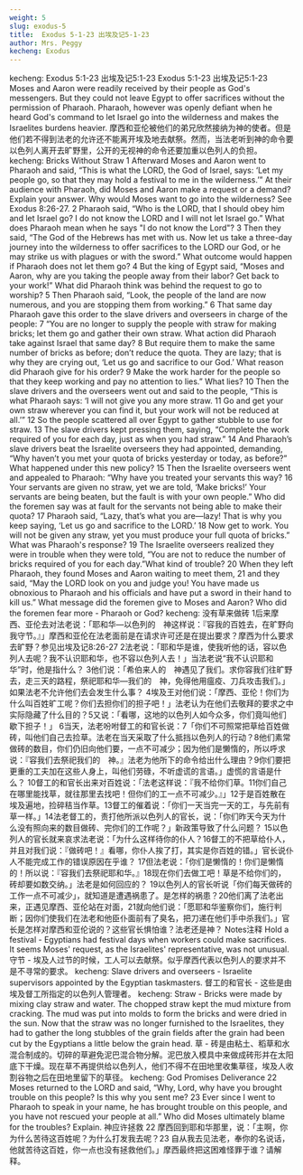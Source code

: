 ```yaml
---
weight: 5
slug: exodus-5
title:  Exodus 5-1-23 出埃及记5-1-23
author: Mrs. Peggy
kecheng: Exodus
---
```

kecheng: Exodus 5:1-23 出埃及记5:1-23
Exodus 5:1-23
出埃及记5:1-23
            Moses and Aaron were readily received by their people as God's messengers. But they could not leave Egypt to offer sacrifices without the permission of Pharaoh.  Pharaoh, however was openly defiant when he heard God's command to let Israel go into the wilderness and makes the Israelites burdens heavier.
摩西和亚伦被他们的弟兄欣然接纳为神的使者。但是他们若不得到法老的允许还不能离开埃及地去献祭。然而，当法老听到神的命令要以色列人离开去旷野里，公开的无视神的命令还要加重以色列人的负担。
kecheng: Bricks Without Straw
    1 Afterward Moses and Aaron went to Pharaoh and said, “This is what the LORD, the God of Israel, says: ‘Let my people go, so that they may hold a festival to me in the wilderness.’” At their audience with Pharaoh, did Moses and Aaron make a request or a demand? Explain your answer. Why would Moses want to go into the wilderness? See Exodus 8:26-27.
   2 Pharaoh said, “Who is the LORD, that I should obey him and let Israel go? I do not know the LORD and I will not let Israel go.” What does Pharaoh mean when he says "I do not know the Lord"?
   3 Then they said, “The God of the Hebrews has met with us. Now let us take a three-day journey into the wilderness to offer sacrifices to the LORD our God, or he may strike us with plagues or with the sword.” What outcome would happen if Pharaoh does not let them go?
   4 But the king of Egypt said, “Moses and Aaron, why are you taking the people away from their labor? Get back to your work!” What did Pharaoh think was behind the request to go to worship? 5 Then Pharaoh said, “Look, the people of the land are now numerous, and you are stopping them from working.”
   6 That same day Pharaoh gave this order to the slave drivers and overseers in charge of the people: 7 “You are no longer to supply the people with straw for making bricks; let them go and gather their own straw. What action did Pharaoh take against Israel that same day? 8 But require them to make the same number of bricks as before; don’t reduce the quota. They are lazy; that is why they are crying out, ‘Let us go and sacrifice to our God.’ What reason did Pharaoh give for his order? 9 Make the work harder for the people so that they keep working and pay no attention to lies.” What lies?
   10 Then the slave drivers and the overseers went out and said to the people, “This is what Pharaoh says: ‘I will not give you any more straw. 11 Go and get your own straw wherever you can find it, but your work will not be reduced at all.’” 12 So the people scattered all over Egypt to gather stubble to use for straw. 13 The slave drivers kept pressing them, saying, “Complete the work required of you for each day, just as when you had straw.” 14 And Pharaoh’s slave drivers beat the Israelite overseers they had appointed, demanding, “Why haven’t you met your quota of bricks yesterday or today, as before?” What happened under this new policy?
   15 Then the Israelite overseers went and appealed to Pharaoh: “Why have you treated your servants this way? 16 Your servants are given no straw, yet we are told, ‘Make bricks!’ Your servants are being beaten, but the fault is with your own people.” Who did the foremen say was at fault for the servants not being able to make their quota?
   17 Pharaoh said, “Lazy, that’s what you are—lazy! That is why you keep saying, ‘Let us go and sacrifice to the LORD.’ 18 Now get to work. You will not be given any straw, yet you must produce your full quota of bricks.” What was Pharaoh's response?
   19 The Israelite overseers realized they were in trouble when they were told, “You are not to reduce the number of bricks required of you for each day.”What kind of trouble?  20 When they left Pharaoh, they found Moses and Aaron waiting to meet them, 21 and they said, “May the LORD look on you and judge you! You have made us obnoxious to Pharaoh and his officials and have put a sword in their hand to kill us.” What message did the foremen give to Moses and Aaron?
Who did the foremen fear more - Pharaoh or God?
kecheng: 没有草来做砖
1后来摩西、亚伦去对法老说：「耶和华—以色列的　神这样说：『容我的百姓去，在旷野向我守节。』」摩西和亚伦在法老面前是在请求许可还是在提出要求？摩西为什么要求去旷野？参见出埃及记8:26-27
2法老说：「耶和华是谁，使我听他的话，容以色列人去呢？我不认识耶和华，也不容以色列人去！」当法老说“我不认识耶和华”时，他是指什么？
3他们说：「希伯来人的　神遇见了我们。求你容我们往旷野去，走三天的路程，祭祀耶和华—我们的　神，免得他用瘟疫、刀兵攻击我们。」如果法老不允许他们去会发生什么事？
4埃及王对他们说：「摩西、亚伦！你们为什么叫百姓旷工呢？你们去担你们的担子吧！」法老认为在他们去敬拜的要求之中实际隐藏了什么目的？5又说：「看哪，这地的以色列人如今众多，你们竟叫他们歇下担子！」
6当天，法老吩咐督工的和官长说：7「你们不可照常把草给百姓做砖，叫他们自己去捡草。法老在当天采取了什么抵挡以色列人的行动？8他们素常做砖的数目，你们仍旧向他们要，一点不可减少；因为他们是懒惰的，所以呼求说：『容我们去祭祀我们的　神。』法老为他所下的命令给出什么理由？9你们要把更重的工夫加在这些人身上，叫他们劳碌，不听虚谎的言语。」虚慌的言语是什么？
10督工的和官长出来对百姓说：「法老这样说：『我不给你们草。11你们自己在哪里能找草，就往那里去找吧！但你们的工一点不可减少。』」12于是百姓散在埃及遍地，捡碎秸当作草。13督工的催着说：「你们一天当完一天的工，与先前有草一样。」14法老督工的，责打他所派以色列人的官长，说：「你们昨天今天为什么没有照向来的数目做砖、完你们的工作呢？」新政策导致了什么问题？
15以色列人的官长就来哀求法老说：「为什么这样待你的仆人？16督工的不把草给仆人，并且对我们说：『做砖吧！』看哪，你仆人挨了打，其实是你百姓的错。」官长说仆人不能完成工作的错误原因在乎谁？
17但法老说：「你们是懒惰的！你们是懒惰的！所以说：『容我们去祭祀耶和华。』18现在你们去做工吧！草是不给你们的，砖却要如数交纳。」法老是如何回应的？
19以色列人的官长听说「你们每天做砖的工作一点不可减少」，就知道是遭遇祸患了。是怎样的祸患？20他们离了法老出来，正遇见摩西、亚伦站在对面，21就向他们说：「愿耶和华鉴察你们，施行判断；因你们使我们在法老和他臣仆面前有了臭名，把刀递在他们手中杀我们。」官长是怎样对摩西和亚伦说的？这些官长惧怕谁？法老还是神？
Notes注释
Hold a festival - Egyptians had festival days when workers could make sacrifices. It seems Moses' request, as the Israelites' representative, was not unusual.
守节 - 埃及人过节的时候，工人可以去献祭。似乎摩西代表以色列人的要求并不是不寻常的要求。
kecheng: Slave drivers and overseers - Israelite supervisors appointed by the Egyptian taskmasters.
督工的和官长 - 这些是由埃及督工所指定的以色列人管理者。
kecheng: Straw - Bricks were made by mixing clay straw and water. The chopped straw  kept the mud mixture from cracking. The mud was put into molds to form the bricks and were dried in the sun. Now that the straw was no longer furnished to the Israelites, they had to gather the long stubbles of the grain fields after the grain had been cut by the Egyptians a little below the grain head.
草 - 砖是由粘土、稻草和水混合制成的。切碎的草避免泥巴混合物分解。泥巴放入模具中来做成砖形并在太阳底下干燥。现在草不再提供给以色列人，他们不得不在田地里收集草径，埃及人收割谷物之后在田地里留下的草径。
kecheng: God Promises Deliverance
22 Moses returned to the LORD and said, “Why, Lord, why have you brought trouble on this people? Is this why you sent me? 23 Ever since I went to Pharaoh to speak in your name, he has brought trouble on this people, and you have not rescued your people at all.” Who did Moses ultimately blame for the troubles? Explain.
神应许拯救
22 摩西回到耶和华那里，说：「主啊，你为什么苦待这百姓呢？为什么打发我去呢？23 自从我去见法老，奉你的名说话，他就苦待这百姓，你一点也没有拯救他们。」摩西最终把这困难怪罪于谁？请解释。

